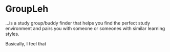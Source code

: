 # GroupLeh
...is a study group/buddy finder that helps you find the perfect study environment and pairs you with someone or someones with similar learning styles.

Basically, I feel that 